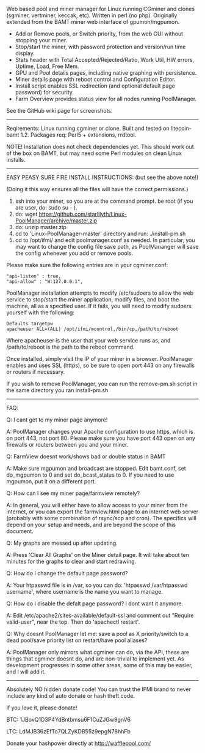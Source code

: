 Web based pool and miner manager for Linux running CGminer and clones (sgminer, vertminer, keccak, etc). Written in perl (no php). 
Originally extended from the BAMT miner web interface of gpumon/mgpumon.

* Add or Remove pools, or Switch priority, from the web GUI without stopping your miner.
* Stop/start the miner, with password protection and version/run time display.
* Stats header with Total Accepted/Rejected/Ratio, Work Util, HW errors, Uptime, Load, Free Mem.
* GPU and Pool details pages, including native graphing with persistence. 
* Miner details page with reboot control and Configuration Editor.
* Install script enables SSL redirection (and optional default page password) for security.
* Farm Overview provides status view for all nodes running PoolManager. 

See the GitHub wiki page for screenshots.

-----

Reqirements: Linux running cgminer or clone. Built and tested on litecoin-bamt 1.2. 
Packages req: Perl5 + extensions, rrdtool. 

NOTE! Installation does not check dependencies yet. This should work out of the box on BAMT, but may need some Perl modules on clean Linux installs. 

------

EASY PEASY SURE FIRE INSTALL INSTRUCTIONS: (but see the above note!)

(Doing it this way ensures all the files will have the correct permissions.)

1. ssh into your miner, so you are at the command prompt. be root (if you are user, do: sudo su - ).
1. do: wget https://github.com/starlilyth/Linux-PoolManager/archive/master.zip
1. do: unzip master.zip
1. cd to 'Linux-PoolManager-master' directory and run: ./install-pm.sh
1. cd to /opt/ifmi/ and edit poolmanager.conf as needed. In particular, you may want to change the config file save path, as PoolMananger will save the config whenever you add or remove pools. 

Please make sure the following entries are in your cgminer.conf:

    "api-listen" : true,
    "api-allow" : "W:127.0.0.1",


PoolManager installation attempts to modify /etc/sudoers to allow the web service to stop/start the miner application, modify files, and boot the machine, all as a specified user. If it fails, you will need to modify sudoers yourself with the following: 

    Defaults targetpw  
    apacheuser ALL=(ALL) /opt/ifmi/mcontrol,/bin/cp,/path/to/reboot

Where apacheuser is the user that your web service runs as, and /path/to/reboot is the path to the reboot command. 

Once installed, simply visit the IP of your miner in a browser. PoolManager enables and uses SSL (https), so be sure to open port 443 on any firewalls or routers if necessary. 

If you wish to remove PoolManager, you can run the remove-pm.sh script in the same directory you ran install-pm.sh

-----

FAQ: 

Q: I cant get to my miner page anymore! 

A: PoolManager changes your Apache configuration to use https, which is on port 443, not port 80. Please make sure you have port 443 open on any firewalls or routers between you and your miner. 

Q: FarmView doesnt work/shows bad or double status in BAMT

A: Make sure mgpumon and broadcast are stopped. Edit bamt.conf, set do_mgpumon to 0 and set do_bcast_status to 0. If you need to use mgpumon, put it on a different port. 

Q: How can I see my miner page/farmview remotely?

A: In general, you will either have to allow access to your miner from the internet, or you can export the farmview.html page to an internet web server (probably with some combination of rsync/scp and cron). The specifics will depend on your setup and needs, and are beyond the scope of this document. 

Q: My graphs are messed up after updating. 

A: Press 'Clear All Graphs' on the Miner detail page. It will take about ten minutes for the graphs to clear and start redrawing. 

Q: How do I change the default page password? 

A: Your htpasswd file is in /var, so you can do: 'htpasswd /var/htpasswd username', where username is the name you want to manage. 

Q: How do I disable the defalt page password? I dont want it anymore.  

A: Edit /etc/apache2/sites-available/default-ssl and comment out "Require valid-user", near the top. Then do 'apachectl restart'. 

Q: Why doesnt PoolManager let me: save a pool as X priority/switch to a dead pool/save priority list on restart/have pool aliases?

A: PoolManager only mirrors what cgminer can do, via the API, these are things that cgminer doesnt do, and are non-trivial to implement yet. As development progresses in some other areas, some of this may be easier, and I will add it. 

-----

Absolutely NO hidden donate code! 
You can trust the IFMI brand to never include any kind of auto donate or hash theft code.

If you love it, please donate!

BTC: 1JBovQ1D3P4YdBntbmsu6F1CuZJGw9gnV6

LTC: LdMJB36zEfTo7QLZyKDB55z9epgN78hhFb

Donate your hashpower directly at http://wafflepool.com/